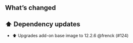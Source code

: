 ## What’s changed

## ⬆️ Dependency updates

- ⬆️ Upgrades add-on base image to 12.2.6 @frenck (#124)
